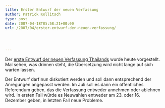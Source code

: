 ```yaml
---
title: Erster Entwurf der neuen Verfassung
author: Patrick Kollitsch
type: post
date: 2007-04-18T05:58:21+00:00
url: /2007/04/erster-entwurf-der-neuen-verfassung/




---
```

Der [erste Entwurf der neuen Verfassung Thailands][1] wurde heute vorgestellt. Mal sehen, was drinnen steht, die Übersetzung wird nicht lange auf sich warten lassen. 

Der Entwurf darf nun diskutiert werden und soll dann entsprechend der Anregungen angepasst werden. Im Juli soll es dann ein öffentliches Referendum geben, das die Verfassung entweder annehmen oder ablehnen wird. In ersten Fall würde es Neuwahlen entweder am 23. oder 16. Dezember geben, in letzten Fall neue Probleme.

 [1]: http://www.nationmultimedia.com/2007/04/18/headlines/headlines_30032119.php
